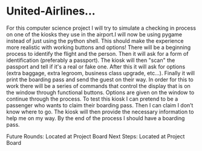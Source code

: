# United-Airlines...

For this computer science project I will try to simulate a checking in process on one of the kiosks they use in the airport.I will now be using pygame instead of just using the python shell. This should make the experience more realistic with working buttons and options! 
There will be a beginning process to identify the flight and the person. Then it will ask for a form of identification (preferably a passport). 
The kiosk will then "scan" the passport and tell if it's a real or fake one. After this it will ask for options (extra baggage, extra legroom, business class upgrade, etc…).
Finally it will print the boarding pass and send the guest on their way. 
In order for this to work there will be a series of commands that control the display that is on the window through functional buttons. Options are given on the window to continue through the process. 
To test this kiosk I can pretend to be a passenger who wants to claim their boarding pass. 
Then I can claim I don’t know where to go.
The kiosk will then provide the necessary information to help me on my way. 
By the end of the process I should have a boarding pass.


Future Rounds: Located at Project Board
Next Steps: Located at Project Board
